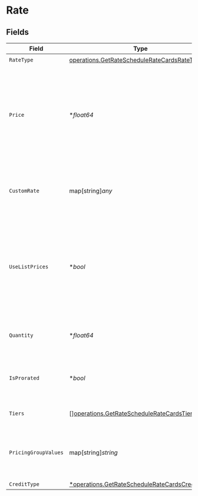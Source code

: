# Rate


## Fields

| Field                                                                                                                                                              | Type                                                                                                                                                               | Required                                                                                                                                                           | Description                                                                                                                                                        |
| ------------------------------------------------------------------------------------------------------------------------------------------------------------------ | ------------------------------------------------------------------------------------------------------------------------------------------------------------------ | ------------------------------------------------------------------------------------------------------------------------------------------------------------------ | ------------------------------------------------------------------------------------------------------------------------------------------------------------------ |
| `RateType`                                                                                                                                                         | [operations.GetRateScheduleRateCardsRateType](../../models/operations/getratescheduleratecardsratetype.md)                                                         | :heavy_check_mark:                                                                                                                                                 | N/A                                                                                                                                                                |
| `Price`                                                                                                                                                            | **float64*                                                                                                                                                         | :heavy_minus_sign:                                                                                                                                                 | Default price. For FLAT rate_type, this must be >=0. For PERCENTAGE rate_type, this is a decimal fraction, e.g. use 0.1 for 10%; this must be >=0 and <=1.         |
| `CustomRate`                                                                                                                                                       | map[string]*any*                                                                                                                                                   | :heavy_minus_sign:                                                                                                                                                 | Only set for CUSTOM rate_type. This field is interpreted by custom rate processors.                                                                                |
| `UseListPrices`                                                                                                                                                    | **bool*                                                                                                                                                            | :heavy_minus_sign:                                                                                                                                                 | Only set for PERCENTAGE rate_type. Defaults to false. If true, rate is computed using list prices rather than the standard rates for this product on the contract. |
| `Quantity`                                                                                                                                                         | **float64*                                                                                                                                                         | :heavy_minus_sign:                                                                                                                                                 | Default quantity. For SUBSCRIPTION rate_type, this must be >=0.                                                                                                    |
| `IsProrated`                                                                                                                                                       | **bool*                                                                                                                                                            | :heavy_minus_sign:                                                                                                                                                 | Default proration configuration. Only valid for SUBSCRIPTION rate_type.                                                                                            |
| `Tiers`                                                                                                                                                            | [][operations.GetRateScheduleRateCardsTiers](../../models/operations/getratescheduleratecardstiers.md)                                                             | :heavy_minus_sign:                                                                                                                                                 | Only set for TIERED rate_type.                                                                                                                                     |
| `PricingGroupValues`                                                                                                                                               | map[string]*string*                                                                                                                                                | :heavy_minus_sign:                                                                                                                                                 | if pricing groups are used, this will contain the values used to calculate the price                                                                               |
| `CreditType`                                                                                                                                                       | [*operations.GetRateScheduleRateCardsCreditType](../../models/operations/getratescheduleratecardscredittype.md)                                                    | :heavy_minus_sign:                                                                                                                                                 | N/A                                                                                                                                                                |